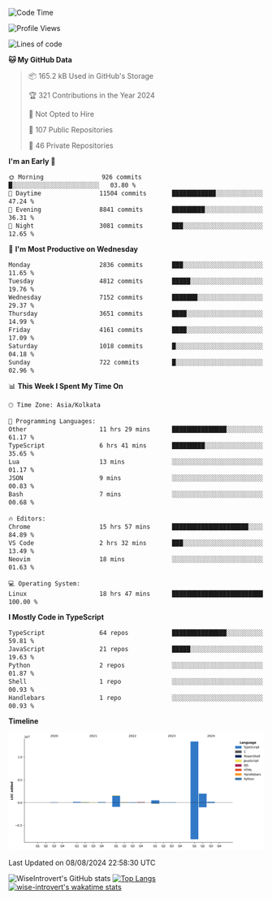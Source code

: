 <!--START_SECTION:waka-->
![Code Time](http://img.shields.io/badge/Code%20Time-1%2C506%20hrs%2014%20mins-blue)

![Profile Views](http://img.shields.io/badge/Profile%20Views-14-blue)

![Lines of code](https://img.shields.io/badge/From%20Hello%20World%20I%27ve%20Written-18.2%20million%20lines%20of%20code-blue)

**🐱 My GitHub Data** 

> 📦 165.2 kB Used in GitHub's Storage 
 > 
> 🏆 321 Contributions in the Year 2024
 > 
> 🚫 Not Opted to Hire
 > 
> 📜 107 Public Repositories 
 > 
> 🔑 46 Private Repositories 
 > 
**I'm an Early 🐤** 

```text
🌞 Morning                926 commits         █░░░░░░░░░░░░░░░░░░░░░░░░   03.80 % 
🌆 Daytime                11504 commits       ████████████░░░░░░░░░░░░░   47.24 % 
🌃 Evening                8841 commits        █████████░░░░░░░░░░░░░░░░   36.31 % 
🌙 Night                  3081 commits        ███░░░░░░░░░░░░░░░░░░░░░░   12.65 % 
```
📅 **I'm Most Productive on Wednesday** 

```text
Monday                   2836 commits        ███░░░░░░░░░░░░░░░░░░░░░░   11.65 % 
Tuesday                  4812 commits        █████░░░░░░░░░░░░░░░░░░░░   19.76 % 
Wednesday                7152 commits        ███████░░░░░░░░░░░░░░░░░░   29.37 % 
Thursday                 3651 commits        ████░░░░░░░░░░░░░░░░░░░░░   14.99 % 
Friday                   4161 commits        ████░░░░░░░░░░░░░░░░░░░░░   17.09 % 
Saturday                 1018 commits        █░░░░░░░░░░░░░░░░░░░░░░░░   04.18 % 
Sunday                   722 commits         █░░░░░░░░░░░░░░░░░░░░░░░░   02.96 % 
```


📊 **This Week I Spent My Time On** 

```text
🕑︎ Time Zone: Asia/Kolkata

💬 Programming Languages: 
Other                    11 hrs 29 mins      ███████████████░░░░░░░░░░   61.17 % 
TypeScript               6 hrs 41 mins       █████████░░░░░░░░░░░░░░░░   35.65 % 
Lua                      13 mins             ░░░░░░░░░░░░░░░░░░░░░░░░░   01.17 % 
JSON                     9 mins              ░░░░░░░░░░░░░░░░░░░░░░░░░   00.83 % 
Bash                     7 mins              ░░░░░░░░░░░░░░░░░░░░░░░░░   00.68 % 

🔥 Editors: 
Chrome                   15 hrs 57 mins      █████████████████████░░░░   84.89 % 
VS Code                  2 hrs 32 mins       ███░░░░░░░░░░░░░░░░░░░░░░   13.49 % 
Neovim                   18 mins             ░░░░░░░░░░░░░░░░░░░░░░░░░   01.63 % 

💻 Operating System: 
Linux                    18 hrs 47 mins      █████████████████████████   100.00 % 
```

**I Mostly Code in TypeScript** 

```text
TypeScript               64 repos            ███████████████░░░░░░░░░░   59.81 % 
JavaScript               21 repos            █████░░░░░░░░░░░░░░░░░░░░   19.63 % 
Python                   2 repos             ░░░░░░░░░░░░░░░░░░░░░░░░░   01.87 % 
Shell                    1 repo              ░░░░░░░░░░░░░░░░░░░░░░░░░   00.93 % 
Handlebars               1 repo              ░░░░░░░░░░░░░░░░░░░░░░░░░   00.93 % 
```



**Timeline**

![Lines of Code chart](https://raw.githubusercontent.com/wise-introvert/wise-introvert/master/assets/bar_graph.png)


 Last Updated on 08/08/2024 22:58:30 UTC
<!--END_SECTION:waka-->

![WiseIntrovert's GitHub stats](https://github-readme-stats.vercel.app/api?username=wise-introvert&count_private=true&show_icons=true)
[![Top Langs](https://github-readme-stats.vercel.app/api/top-langs/?username=wise-introvert&langs_count=10)](https://github.com/anuraghazra/github-readme-stats)
[![wise-introvert's wakatime stats](https://github-readme-stats.vercel.app/api/wakatime?username=wiseintrovert)](https://github.com/anuraghazra/github-readme-stats)

